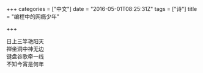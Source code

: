 +++
categories = ["中文"]
date = "2016-05-01T08:25:31Z"
tags = ["诗"]
title = "编程中的网瘾少年"

+++

<pre>
日上三竿艳阳天
禅坐洞中神无边
键盘谷歌牵一线
不知今宵是何年
</pre>
